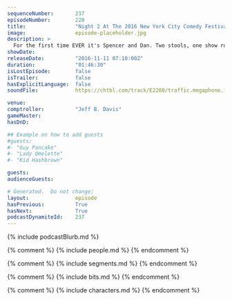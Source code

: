 ```yaml
---
sequenceNumber:       237
episodeNumber:        220
title:                "Night 2 At The 2016 New York City Comedy Festival!"
image:                episode-placeholder.jpg
description: >
  For the first time EVER it's Spencer and Dan. Two stools, one show runner, one game master. Watch both nights at harmontown.com/live, become a member!
showDate:             
releaseDate:          "2016-11-11 07:10:00Z"
duration:             "01:46:30"
isLostEpisode:        false
isTrailer:            false
hasExplicitLanguage:  false
soundFile:            https://chtbl.com/track/E2288/traffic.megaphone.fm/STA3937338382.mp3

venue:                
comptroller:          "Jeff B. Davis"
gameMaster:           
hasDnD:               

## Example on how to add guests
#guests:
#- "Guy Pancake"
#- "Lady Omelette"
#- "Kid Hashbrown"

guests:
audienceGuests:

# Generated.  Do not change:
layout:               episode
hasPrevious:          True
hasNext:              True
podcastDynamiteId:    237
---
```


{% include podcastBlurb.md %}

{% comment %}
{% include people.md %}
{% endcomment %}

{% comment %}
{% include segments.md %}
{% endcomment %}

{% comment %}
{% include bits.md %}
{% endcomment %}

{% comment %}
{% include characters.md %}
{% endcomment %}
